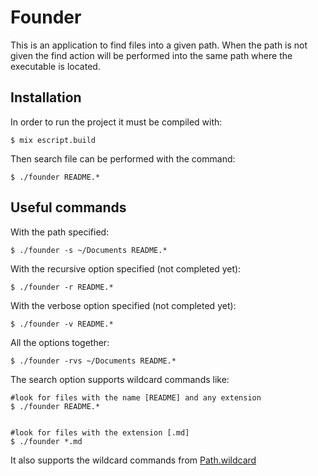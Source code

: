 # Founder

This is an application to find files into a given path.
When the path is not given the find action will be performed into the same
path where the executable is located.

## Installation

In order to run the project it must be compiled with:

```shell
$ mix escript.build
```
Then search file can be performed with the command:


```shell
$ ./founder README.*
```

## Useful commands

With the path specified:

```shell
$ ./founder -s ~/Documents README.*
```


With the recursive option specified (not completed yet):

```shell
$ ./founder -r README.*
```


With the verbose option specified (not completed yet):

```shell
$ ./founder -v README.*
```

All the options together:

```shell
$ ./founder -rvs ~/Documents README.*
```


The search option supports wildcard commands like:

```shell
#look for files with the name [README] and any extension
$ ./founder README.*


#look for files with the extension [.md]
$ ./founder *.md
```

It also supports the wildcard commands from [Path.wildcard](https://hexdocs.pm/elixir/Path.html#wildcard/2) 